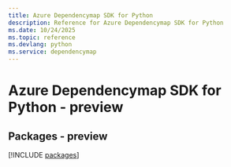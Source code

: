 ```yaml
---
title: Azure Dependencymap SDK for Python
description: Reference for Azure Dependencymap SDK for Python
ms.date: 10/24/2025
ms.topic: reference
ms.devlang: python
ms.service: dependencymap
---
```

# Azure Dependencymap SDK for Python - preview
## Packages - preview
[!INCLUDE [packages](dependencymap-index.md)]